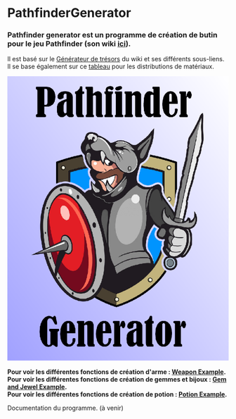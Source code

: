 # PathfinderGenerator

### Pathfinder generator est un programme de création de butin pour le jeu Pathfinder (son wiki [ici](https://www.pathfinder-fr.org/Wiki/)).  
Il est basé sur le [Générateur de trésors](https://www.pathfinder-fr.org/Wiki/Pathfinder-RPG.G%C3%A9n%C3%A9rateur%20de%20tr%C3%A9sors.ashx) du wiki et ses différents sous-liens.  
Il se base également sur ce [tableau](https://github.com/WolvesWithSword/PathfinderGenerator/blob/master/Ressources/Generateur_de_tresor.ods) pour les distributions de matériaux.

![PathfinderGenerator](Ressources/PathfinderGenerator.png)

**Pour voir les différentes fonctions de création d'arme : [Weapon Example](Ressources/Weapon_Example.txt).**  
**Pour voir les différentes fonctions de création de gemmes et bijoux : [Gem and Jewel Example](Ressources/GemAndJewel_Example.txt).**  
**Pour voir les différentes fonctions de création de potion : [Potion Example](Ressources/Potion_Example.txt).**  

Documentation du programme. (à venir)
